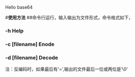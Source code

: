 Hello base64

#**使用方法**
##命令行运行，输入输出为文件形式，命令格式如下，
### -h              Help
### -c [filename]   Enode
### -d [filename]   Decode



注：反编码时，如果最后有'=',输出的文件最后一位或两位是‘\0'
